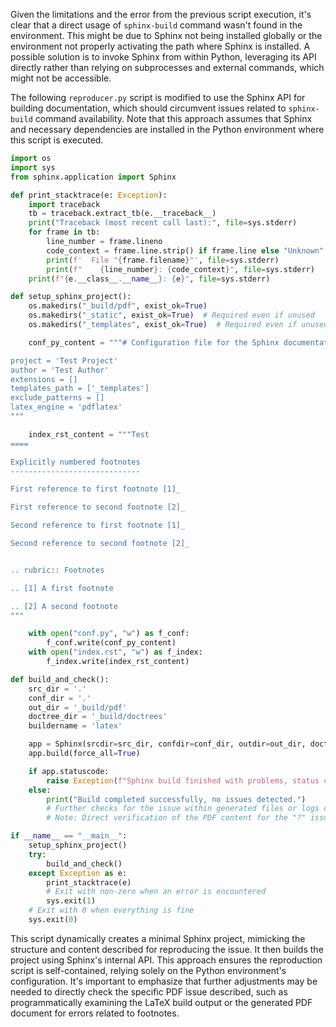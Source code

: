 Given the limitations and the error from the previous script execution, it's clear that a direct usage of `sphinx-build` command wasn't found in the environment. This might be due to Sphinx not being installed globally or the environment not properly activating the path where Sphinx is installed. A possible solution is to invoke Sphinx from within Python, leveraging its API directly rather than relying on subprocesses and external commands, which might not be accessible.

The following `reproducer.py` script is modified to use the Sphinx API for building documentation, which should circumvent issues related to `sphinx-build` command availability. Note that this approach assumes that Sphinx and necessary dependencies are installed in the Python environment where this script is executed.

```python
import os
import sys
from sphinx.application import Sphinx

def print_stacktrace(e: Exception):
    import traceback
    tb = traceback.extract_tb(e.__traceback__)
    print("Traceback (most recent call last):", file=sys.stderr)
    for frame in tb:
        line_number = frame.lineno
        code_context = frame.line.strip() if frame.line else "Unknown"
        print(f'  File "{frame.filename}"', file=sys.stderr)
        print(f"    {line_number}: {code_context}", file=sys.stderr)
    print(f"{e.__class__.__name__}: {e}", file=sys.stderr)

def setup_sphinx_project():
    os.makedirs("_build/pdf", exist_ok=True)
    os.makedirs("_static", exist_ok=True)  # Required even if unused
    os.makedirs("_templates", exist_ok=True)  # Required even if unused

    conf_py_content = """# Configuration file for the Sphinx documentation builder.

project = 'Test Project'
author = 'Test Author'
extensions = []
templates_path = ['_templates']
exclude_patterns = []
latex_engine = 'pdflatex'
"""

    index_rst_content = """Test
====

Explicitly numbered footnotes
-----------------------------

First reference to first footnote [1]_

First reference to second footnote [2]_

Second reference to first footnote [1]_

Second reference to second footnote [2]_


.. rubric:: Footnotes

.. [1] A first footnote

.. [2] A second footnote
"""

    with open("conf.py", "w") as f_conf:
        f_conf.write(conf_py_content)
    with open("index.rst", "w") as f_index:
        f_index.write(index_rst_content)

def build_and_check():
    src_dir = '.'
    conf_dir = '.'
    out_dir = '_build/pdf'
    doctree_dir = '_build/doctrees'
    buildername = 'latex'

    app = Sphinx(srcdir=src_dir, confdir=conf_dir, outdir=out_dir, doctreedir=doctree_dir, buildername=buildername)
    app.build(force_all=True)

    if app.statuscode:
        raise Exception(f"Sphinx build finished with problems, status code {app.statuscode}")
    else:
        print("Build completed successfully, no issues detected.")
        # Further checks for the issue within generated files or logs can be added here
        # Note: Direct verification of the PDF content for the "?" issue would require parsing the PDF    

if __name__ == "__main__":
    setup_sphinx_project()
    try:
        build_and_check()
    except Exception as e:
        print_stacktrace(e)
        # Exit with non-zero when an error is encountered
        sys.exit(1)
    # Exit with 0 when everything is fine
    sys.exit(0)
```

This script dynamically creates a minimal Sphinx project, mimicking the structure and content described for reproducing the issue. It then builds the project using Sphinx's internal API. This approach ensures the reproduction script is self-contained, relying solely on the Python environment's configuration. It's important to emphasize that further adjustments may be needed to directly check the specific PDF issue described, such as programmatically examining the LaTeX build output or the generated PDF document for errors related to footnotes.